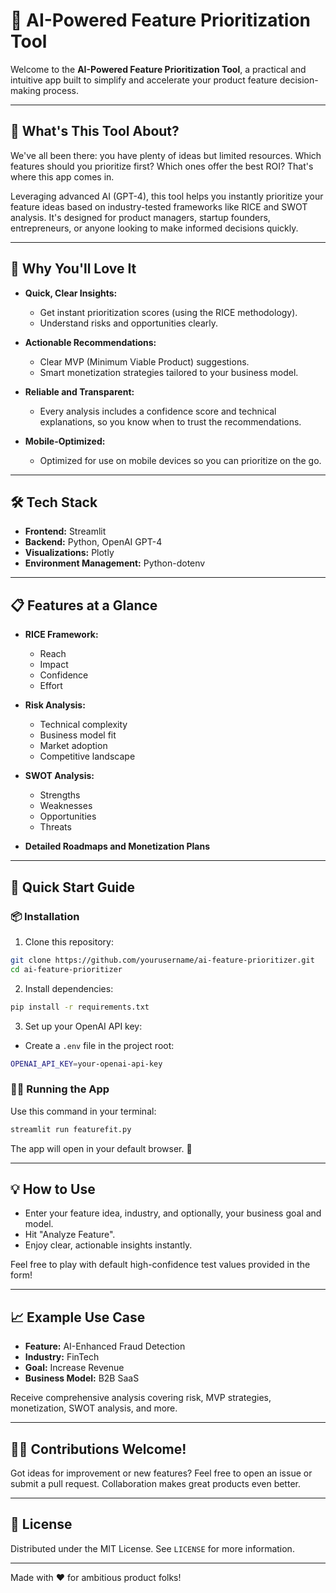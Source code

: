 # 🚀 AI-Powered Feature Prioritization Tool

Welcome to the **AI-Powered Feature Prioritization Tool**, a practical and intuitive app built to simplify and accelerate your product feature decision-making process.

---

## 🤔 What's This Tool About?

We've all been there: you have plenty of ideas but limited resources. Which features should you prioritize first? Which ones offer the best ROI? That's where this app comes in.

Leveraging advanced AI (GPT-4), this tool helps you instantly prioritize your feature ideas based on industry-tested frameworks like RICE and SWOT analysis. It's designed for product managers, startup founders, entrepreneurs, or anyone looking to make informed decisions quickly.

---

## 🌟 Why You'll Love It

- **Quick, Clear Insights:**
  - Get instant prioritization scores (using the RICE methodology).
  - Understand risks and opportunities clearly.

- **Actionable Recommendations:**
  - Clear MVP (Minimum Viable Product) suggestions.
  - Smart monetization strategies tailored to your business model.

- **Reliable and Transparent:**
  - Every analysis includes a confidence score and technical explanations, so you know when to trust the recommendations.

- **Mobile-Optimized:**
  - Optimized for use on mobile devices so you can prioritize on the go.

---

## 🛠 Tech Stack

- **Frontend:** Streamlit
- **Backend:** Python, OpenAI GPT-4
- **Visualizations:** Plotly
- **Environment Management:** Python-dotenv

---

## 📋 Features at a Glance

- **RICE Framework:**
  - Reach
  - Impact
  - Confidence
  - Effort

- **Risk Analysis:**
  - Technical complexity
  - Business model fit
  - Market adoption
  - Competitive landscape

- **SWOT Analysis:**
  - Strengths
  - Weaknesses
  - Opportunities
  - Threats

- **Detailed Roadmaps and Monetization Plans**

---

## 🚀 Quick Start Guide

### 📦 Installation

1. Clone this repository:
```bash
git clone https://github.com/yourusername/ai-feature-prioritizer.git
cd ai-feature-prioritizer
```

2. Install dependencies:
```bash
pip install -r requirements.txt
```

3. Set up your OpenAI API key:
- Create a `.env` file in the project root:
```bash
OPENAI_API_KEY=your-openai-api-key
```

### 🏃‍♂️ Running the App

Use this command in your terminal:

```bash
streamlit run featurefit.py
```

The app will open in your default browser. 🚀

---

## 💡 How to Use

- Enter your feature idea, industry, and optionally, your business goal and model.
- Hit "Analyze Feature".
- Enjoy clear, actionable insights instantly.

Feel free to play with default high-confidence test values provided in the form!

---

## 📈 Example Use Case

- **Feature:** AI-Enhanced Fraud Detection
- **Industry:** FinTech
- **Goal:** Increase Revenue
- **Business Model:** B2B SaaS

Receive comprehensive analysis covering risk, MVP strategies, monetization, SWOT analysis, and more.

---

## 🧑‍💻 Contributions Welcome!

Got ideas for improvement or new features? Feel free to open an issue or submit a pull request. Collaboration makes great products even better.

---

## 📄 License

Distributed under the MIT License. See `LICENSE` for more information.

---

Made with ❤️ for ambitious product folks!

